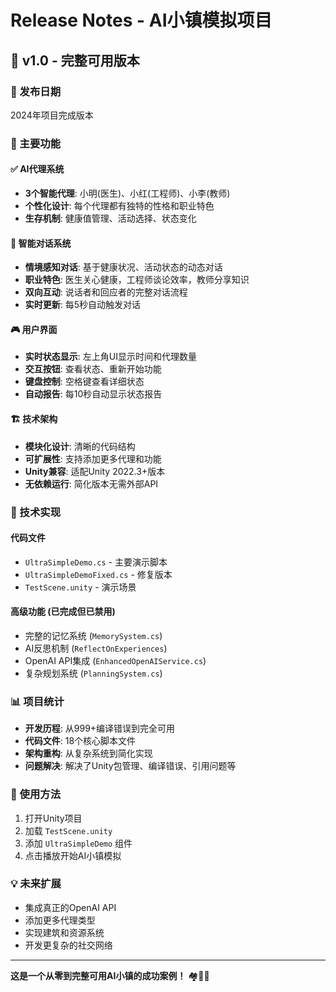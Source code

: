 # Release Notes - AI小镇模拟项目

## 🎉 v1.0 - 完整可用版本

### 📅 发布日期
2024年项目完成版本

### 🚀 主要功能

#### ✅ AI代理系统
- **3个智能代理**: 小明(医生)、小红(工程师)、小李(教师)
- **个性化设计**: 每个代理都有独特的性格和职业特色
- **生存机制**: 健康值管理、活动选择、状态变化

#### 💬 智能对话系统
- **情境感知对话**: 基于健康状况、活动状态的动态对话
- **职业特色**: 医生关心健康，工程师谈论效率，教师分享知识
- **双向互动**: 说话者和回应者的完整对话流程
- **实时更新**: 每5秒自动触发对话

#### 🎮 用户界面
- **实时状态显示**: 左上角UI显示时间和代理数量
- **交互按钮**: 查看状态、重新开始功能
- **键盘控制**: 空格键查看详细状态
- **自动报告**: 每10秒自动显示状态报告

#### 🏗️ 技术架构
- **模块化设计**: 清晰的代码结构
- **可扩展性**: 支持添加更多代理和功能
- **Unity兼容**: 适配Unity 2022.3+版本
- **无依赖运行**: 简化版本无需外部API

### 🔧 技术实现

#### 代码文件
- `UltraSimpleDemo.cs` - 主要演示脚本
- `UltraSimpleDemoFixed.cs` - 修复版本
- `TestScene.unity` - 演示场景

#### 高级功能 (已完成但已禁用)
- 完整的记忆系统 (`MemorySystem.cs`)
- AI反思机制 (`ReflectOnExperiences`)
- OpenAI API集成 (`EnhancedOpenAIService.cs`)
- 复杂规划系统 (`PlanningSystem.cs`)

### 📊 项目统计
- **开发历程**: 从999+编译错误到完全可用
- **代码文件**: 18个核心脚本文件
- **架构重构**: 从复杂系统到简化实现
- **问题解决**: 解决了Unity包管理、编译错误、引用问题等

### 🎯 使用方法
1. 打开Unity项目
2. 加载 `TestScene.unity`
3. 添加 `UltraSimpleDemo` 组件
4. 点击播放开始AI小镇模拟

### 💡 未来扩展
- 集成真正的OpenAI API
- 添加更多代理类型
- 实现建筑和资源系统
- 开发更复杂的社交网络

---

**这是一个从零到完整可用AI小镇的成功案例！** 🏘️🤖✨
